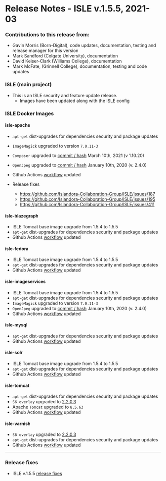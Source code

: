 # Release Notes - ISLE v.1.5.5, 2021-03

### Contributions to this release from:

* Gavin Morris (Born-Digital), code updates, documentation, testing and release manager for this version
* Mark Sandford (Colgate University), documentation
* David Keiser-Clark (Williams College), documentation
* Mark McFate, (Grinnell College), documentation, testing and code updates

### ISLE (main project)

* This is an ISLE security and feature update release.  
  * Images have been updated along with the ISLE config

### ISLE Docker Images

#### isle-apache

* `apt-get` dist-upgrades for dependencies security and package updates
* `ImageMagick` upgraded to version `7.0.11-3`
* `Composer` upgraded to [commit / hash](fe1f339fb41eb09a49bbdbda83bb8043d02e24fd) March 10th, 2021 (v 1.10.20)
* `OpenJpeg` upgraded to [commit / hash](https://github.com/uclouvain/openjpeg/commit/0bda7188b7b545232a341f1d978b1e4feda46fc2) January 10th, 2020 (v. 2.4.0)
* Github Actions [workflow](https://github.com/marketplace/actions/build-and-push-docker-images) updated

* Release fixes
  * https://github.com/Islandora-Collaboration-Group/ISLE/issues/187
  * https://github.com/Islandora-Collaboration-Group/ISLE/issues/195
  * https://github.com/Islandora-Collaboration-Group/ISLE/issues/411

#### isle-blazegraph

* ISLE Tomcat base image upgrade from 1.5.4 to 1.5.5
* `apt-get` dist-upgrades for dependencies security and package updates
* Github Actions [workflow](https://github.com/marketplace/actions/build-and-push-docker-images) updated

#### isle-fedora

* ISLE Tomcat base image upgrade from 1.5.4 to 1.5.5
* `apt-get` dist-upgrades for dependencies security and package updates
* Github Actions [workflow](https://github.com/marketplace/actions/build-and-push-docker-images) updated

#### isle-imageservices

* ISLE Tomcat base image upgrade from 1.5.4 to 1.5.5
* `apt-get` dist-upgrades for dependencies security and package updates
* `ImageMagick` upgraded to version `7.0.11-3`
* `OpenJpeg` upgraded to [commit / hash](https://github.com/uclouvain/openjpeg/commit/0bda7188b7b545232a341f1d978b1e4feda46fc2) January 10th, 2020 (v. 2.4.0)
* Github Actions [workflow](https://github.com/marketplace/actions/build-and-push-docker-images) updated

#### isle-mysql

* `apt-get` dist-upgrades for dependencies security and package updates
* Github Actions [workflow](https://github.com/marketplace/actions/build-and-push-docker-images) updated

#### isle-solr

* ISLE Tomcat base image upgrade from 1.5.4 to 1.5.5
* `apt-get` dist-upgrades for dependencies security and package updates
* Github Actions [workflow](https://github.com/marketplace/actions/build-and-push-docker-images) updated

#### isle-tomcat

* `apt-get` dist-upgrades for dependencies security and package updates
* `S6 overlay` upgraded to [2.2.0.3](https://github.com/just-containers/s6-overlay/releases/tag/v2.2.0.3)
* Apache `Tomcat` upgraded to `8.5.63`
* Github Actions [workflow](https://github.com/marketplace/actions/build-and-push-docker-images) updated

#### isle-varnish

* `S6 overlay` upgraded to [2.2.0.3](https://github.com/just-containers/s6-overlay/releases/tag/v2.2.0.3)
* `apt-get` dist-upgrades for dependencies security and package updates
* Github Actions [workflow](https://github.com/marketplace/actions/build-and-push-docker-images) updated

---

### Release fixes

* ISLE v.1.5.5 [release fixes](https://github.com/Islandora-Collaboration-Group/ISLE/projects/5)